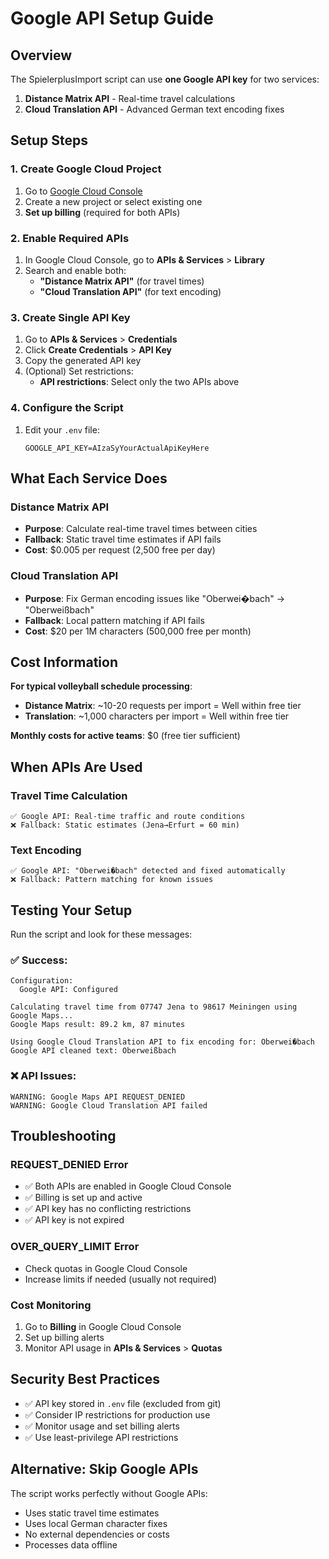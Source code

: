 # Google API Setup Guide

## Overview
The SpielerplusImport script can use **one Google API key** for two services:
1. **Distance Matrix API** - Real-time travel calculations
2. **Cloud Translation API** - Advanced German text encoding fixes

## Setup Steps

### 1. Create Google Cloud Project
1. Go to [Google Cloud Console](https://console.cloud.google.com/)
2. Create a new project or select existing one
3. **Set up billing** (required for both APIs)

### 2. Enable Required APIs
1. In Google Cloud Console, go to **APIs & Services** > **Library**
2. Search and enable both:
   - **"Distance Matrix API"** (for travel times)
   - **"Cloud Translation API"** (for text encoding)

### 3. Create Single API Key
1. Go to **APIs & Services** > **Credentials**
2. Click **Create Credentials** > **API Key**
3. Copy the generated API key
4. (Optional) Set restrictions:
   - **API restrictions**: Select only the two APIs above

### 4. Configure the Script
1. Edit your `.env` file:
   ```properties
   GOOGLE_API_KEY=AIzaSyYourActualApiKeyHere
   ```

## What Each Service Does

### Distance Matrix API
- **Purpose**: Calculate real-time travel times between cities
- **Fallback**: Static travel time estimates if API fails
- **Cost**: $0.005 per request (2,500 free per day)

### Cloud Translation API  
- **Purpose**: Fix German encoding issues like "Oberwei�bach" → "Oberweißbach"
- **Fallback**: Local pattern matching if API fails
- **Cost**: $20 per 1M characters (500,000 free per month)

## Cost Information

**For typical volleyball schedule processing**:
- **Distance Matrix**: ~10-20 requests per import = Well within free tier
- **Translation**: ~1,000 characters per import = Well within free tier

**Monthly costs for active teams**: $0 (free tier sufficient)

## When APIs Are Used

### Travel Time Calculation
```
✅ Google API: Real-time traffic and route conditions
❌ Fallback: Static estimates (Jena→Erfurt = 60 min)
```

### Text Encoding
```
✅ Google API: "Oberwei�bach" detected and fixed automatically  
❌ Fallback: Pattern matching for known issues
```

## Testing Your Setup

Run the script and look for these messages:

### ✅ **Success**:
```
Configuration:
  Google API: Configured
  
Calculating travel time from 07747 Jena to 98617 Meiningen using Google Maps...
Google Maps result: 89.2 km, 87 minutes

Using Google Cloud Translation API to fix encoding for: Oberwei�bach
Google API cleaned text: Oberweißbach
```

### ❌ **API Issues**:
```
WARNING: Google Maps API REQUEST_DENIED
WARNING: Google Cloud Translation API failed
```

## Troubleshooting

### REQUEST_DENIED Error
- ✅ Both APIs are enabled in Google Cloud Console
- ✅ Billing is set up and active
- ✅ API key has no conflicting restrictions
- ✅ API key is not expired

### OVER_QUERY_LIMIT Error
- Check quotas in Google Cloud Console
- Increase limits if needed (usually not required)

### Cost Monitoring
1. Go to **Billing** in Google Cloud Console
2. Set up billing alerts
3. Monitor API usage in **APIs & Services** > **Quotas**

## Security Best Practices

- ✅ API key stored in `.env` file (excluded from git)
- ✅ Consider IP restrictions for production use
- ✅ Monitor usage and set billing alerts
- ✅ Use least-privilege API restrictions

## Alternative: Skip Google APIs

The script works perfectly without Google APIs:
- Uses static travel time estimates
- Uses local German character fixes
- No external dependencies or costs
- Processes data offline
